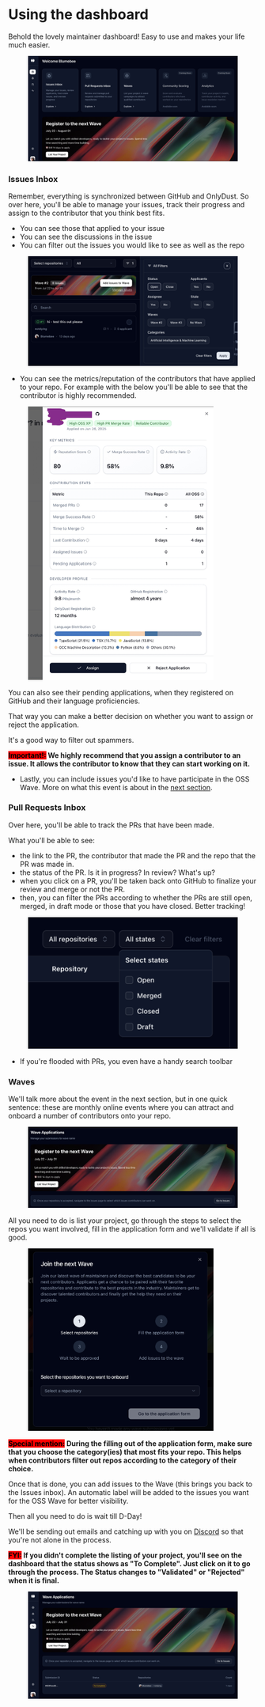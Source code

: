 # Using the dashboard

Behold the lovely maintainer dashboard! Easy to use and makes your life much easier.&#x20;

<figure><img src="../.gitbook/assets/Screenshot 2025-07-07 at 15.56.15.png" alt=""><figcaption></figcaption></figure>

### Issues Inbox

Remember, everything is synchronized between GitHub and OnlyDust. So over here, you'll be able to manage your issues, track their progress and assign to the contributor that you think best fits.&#x20;

* You can see those that applied to your issue
* You can see the discussions in the issue&#x20;
* You can filter out the issues you would like to see as well as the repo

<figure><img src="../.gitbook/assets/Screenshot 2025-07-08 at 14.04.45.png" alt=""><figcaption></figcaption></figure>

* You can see the metrics/reputation of the contributors that have applied to your repo. For example with the below you'll be able to see that the contributor is highly recommended.&#x20;

<figure><img src="../.gitbook/assets/contributormetrics.jpg" alt="" width="375"><figcaption></figcaption></figure>

You can also see their pending applications, when they registered on GitHub and their language proficiencies.&#x20;

That way you can make a better decision on whether you want to assign or reject the application.&#x20;

It's a good way to filter out spammers.&#x20;

<mark style="background-color:red;">**Important!:**</mark>**&#x20; We highly recommend that you assign a contributor to an issue. It allows the contributor to know that they can start working on it.**&#x20;

* Lastly, you can include issues you'd like to have participate in the OSS Wave. More on what this event is about in the [next section](oss-wave.md).&#x20;

### Pull Requests Inbox

Over here, you'll be able to track the PRs that have been made.&#x20;

What you'll be able to see:

* the link to the PR, the contributor that made the PR and the repo that the PR was made in.&#x20;
* the status of the PR. Is it in progress? In review? What's up?
* when you click on a PR, you'll be taken back onto GitHub to finalize your review and merge or not the PR.
* then, you can filter the PRs according to whether the PRs are still open, merged, in draft mode or those that you have closed. Better tracking!&#x20;

<figure><img src="../.gitbook/assets/Screenshot 2025-07-08 at 14.15.36.png" alt=""><figcaption></figcaption></figure>

* If you're flooded with PRs, you even have a handy search toolbar&#x20;

### Waves

We'll talk more about the event in the next section, but in one quick sentence: these are monthly online events where you can attract and onboard a number of contributors onto your repo.&#x20;

<figure><img src="../.gitbook/assets/Screenshot 2025-07-08 at 14.17.11.png" alt=""><figcaption></figcaption></figure>

All you need to do is list your project, go through the steps to select the repos you want involved, fill in the application form and we'll validate if all is good.&#x20;

<figure><img src="../.gitbook/assets/Screenshot 2025-07-08 at 14.20.13.png" alt="" width="375"><figcaption></figcaption></figure>

<mark style="background-color:red;">**Special mention:**</mark>**&#x20;During the filling out of the application form, make sure that you choose the category(ies) that most fits your repo. This helps when contributors filter out repos according to the category of their choice.**

Once that is done, you can add issues to the Wave (this brings you back to the Issues inbox). An automatic label will be added to the issues you want for the OSS Wave for better visibility.&#x20;

Then all you need to do is wait till D-Day!&#x20;

We'll be sending out emails and catching up with you on [Discord](https://discord.gg/sVDvdKqPqN) so that you're not alone in the process.&#x20;

<mark style="background-color:red;">**FYI:**</mark>**&#x20;If you didn't complete the listing of your project, you'll see on the dashboard that the status shows as "To Complete". Just click on it to go through the process. The Status changes to "Validated" or "Rejected" when it is final.**&#x20;

<figure><img src="../.gitbook/assets/Screenshot 2025-07-08 at 14.24.44.png" alt=""><figcaption></figcaption></figure>
